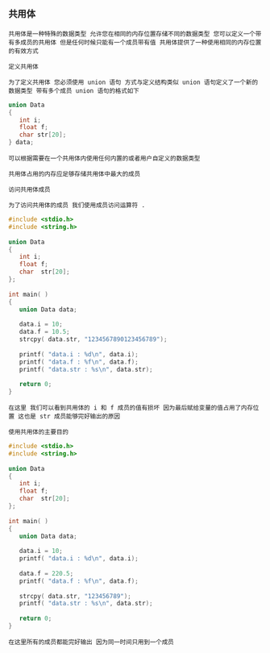 `共用体`
--

`共用体是一种特殊的数据类型 允许您在相同的内存位置存储不同的数据类型 您可以定义一个带有多成员的共用体 但是任何时候只能有一个成员带有值 共用体提供了一种使用相同的内存位置的有效方式` 

`定义共用体`

`为了定义共用体 您必须使用 union 语句 方式与定义结构类似 union 语句定义了一个新的数据类型 带有多个成员 union 语句的格式如下`

```c
union Data
{
   int i;
   float f;
   char str[20];
} data;
```

`可以根据需要在一个共用体内使用任何内置的或者用户自定义的数据类型`

`共用体占用的内存应足够存储共用体中最大的成员`

`访问共用体成员`

`为了访问共用体的成员 我们使用成员访问运算符 .`

```c
#include <stdio.h>
#include <string.h>
 
union Data
{
   int i;
   float f;
   char  str[20];
};
 
int main( )
{
   union Data data;        
 
   data.i = 10;
   data.f = 10.5;
   strcpy( data.str, "1234567890123456789");
 
   printf( "data.i : %d\n", data.i);
   printf( "data.f : %f\n", data.f);
   printf( "data.str : %s\n", data.str);
 
   return 0;
}
```

`在这里 我们可以看到共用体的 i 和 f 成员的值有损坏 因为最后赋给变量的值占用了内存位置 这也是 str 成员能够完好输出的原因`

`使用共用体的主要目的`

```c
#include <stdio.h>
#include <string.h>
 
union Data
{
   int i;
   float f;
   char  str[20];
};
 
int main( )
{
   union Data data;        
 
   data.i = 10;
   printf( "data.i : %d\n", data.i);
   
   data.f = 220.5;
   printf( "data.f : %f\n", data.f);
   
   strcpy( data.str, "123456789");
   printf( "data.str : %s\n", data.str);
 
   return 0;
}
```

`在这里所有的成员都能完好输出 因为同一时间只用到一个成员` 